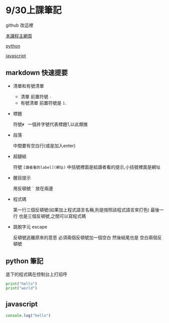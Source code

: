 # 9/30上課筆記

github 改這裡

[本課程主網頁](https://rmilab.nkust.edu.tw)

[python](#python-筆記)

[javascript](#javascript)


## markdown 快速提要

- 清單和有號清單
  
  - 清單 前置符號 `- `
  - 有號清單 前置符號是 `1. `

- 標題

  符號`# ` 一個井字號代表標題1,以此類推

- 段落

  中間要有空白行(或是加入enter)

- 超鏈結

  符號 `[讀者看的label](網址)` 中括號裡面是給讀者看的提示,小括號裡面是網址

- 醒目提示

  用反頓號 `` ` `` 放在兩邊
- 程式碼
  
  第一行三個反頓號(如果加上程式語言名稱,則是按照該程式語言來打色) 最後一行 也是三個反頓號,之間可以寫程式碼
  
- 跳脫字元 escape

  反頓號逃離原來的意思 必須兩個反頓號加一個空白 然後結尾也是 空白兩個反頓號


## python 筆記

底下的程式碼在控制台上打招呼
```python
print("hello")
print("world")
```

## javascript
```javascript
console.log("hello")
```




